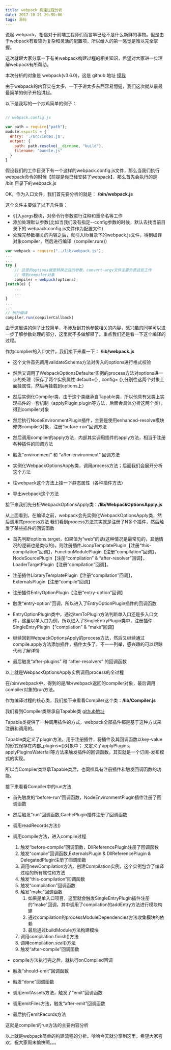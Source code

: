 ```yaml
---
title: webpack 构建过程分析
date: 2017-10-21 20:50:00
tags: 源码
---
```


说起 webpack，相信对于前端工程师们而言早已经不是什么新鲜的事物。但是由于webpack有着较为复杂和灵活的配置项，所以给人的第一感觉是难以完全掌握。

这次就跟大家分享一下有关webpack构建过程的相关知识，希望对大家进一步理解webpack有所帮助。

本次分析的对象是 webpack(v3.6.0)，这是 github 地址 [摸我](https://github.com/webpack/webpack)

由于webpack的内容实在太多，一下子讲太多东西容易懵逼，我们这次就从最最最简单的例子开始讲起。

以下是我写的一个炒鸡简单的例子：
```js

// webpack.config.js

var path = require("path");
module.exports = {
  entry: './src/index.js',
  output: {
    path: path.resolve(__dirname, "build"),
    filename: "bundle.js"
  }
}

```

假设我们的工作目录下有一个这样的webpack.config.js文件，那么当我们执行webpack命令的时候【前提是你已经安装了webpack】，那么首先会执行的是 /bin 目录下的webpack.js

OK，作为入口文件，我们首先要分析的就是： **/bin/webpack.js**

这个文件主要做了以下几件事：

- 引入yargs模块，对命令行参数进行注释和重命名等工作
- 添加处理默认参数(比如当我们没有指定--config参数的时候，默认去找当前目录下的 webpack.config.js文件作为配置文件)
- 处理完参数相关的内容之后，就引入lib目录下的webpack.js文件，得到编译对象compiler，然后进行编译（compiler.run()）


```js
var webpack = require("../lib/webpack.js");
...
...
try {
    // 这里的options就是转换之后的参数，convert-argv文件主要负责这些工作
    // 得到compiler对象
    compiler = webpack(options);
}catch(e) {
    ...
    ...
}
...
...
// 执行编译
compiler.run(compilerCallback)
```


由于这里讲的例子比较简单，不涉及到其他参数相关的内容，感兴趣的同学可以进一步了解参数处理的部分，这里就不多做解释了。重点我们还是看一下这个编译的过程。

作为complier的入口文件，我们接下来看一下： **/lib/webpack.js**

- 这个文件首先调用validateSchema方法对传入的options进行格式校验

- 然后又调用了WebpackOptionsDefaulter实例的process方法对options进一步的处理（保存了两个实例属性 default={} , config= {},分别往这两个对象上面挂属性，然后再挂载到options上）

- 然后实例化Compiler类，由于这个类继承自Tapable类，所以他具有父类上实现插件的一套机制（applyPlugin,plugin等方法，后面会具体分析这两个类），得到compiler对象

- 然后执行NodeEnvironmentPlugin插件，主要是使用enhanced-resolve模块修饰compiler对象，注册“before-run”回调方法

- 然后调用complier的apply方法，内部其实调用插件的apply方法，相当于注册各种插件的回调方法

- 触发“environment” 和 “after-environment” 回调方法

- 实例化WebpackOptionsApply类，调用process方法；后面我们会展开分析这个方法

- 往webpack这个方法上挂一下静态属性（各种插件方法）

- 导出webpack这个方法


接下来我们先分析WebpackOptionsApply类：**/lib/WebpackOptionsApply.js**

从上面看到，在编译之前，webpack会先实例化WebpackOptionsApply类，然后调用其process方法
我们看到process方法其实就是注册了N多个插件，然后触发了某些插件的回调函数

- 首先判断options.target，如果值为“web”的话(这种情况是最常见的，其他情况的逻辑也是类似的)，则注册插件JsonpTemplatePlugin【注册“this-compilation”回调】，FunctionModulePlugin【注册“compilation”回调】，NodeSourcePlugin【注册“compilation” & “after-resolver”回调】，LoaderTargetPlugin【注册“compilation”回调】。
    
- 注册插件LibraryTemplatePlugin【注册“compilation”回调】，ExternalsPlugin【注册“compile”回调】
- 注册插件EntryOptionPlugin【注册“entry-option”回调】
- 触发“entry-option”回调，所以进入了EntryOptionPlugin插件的回调函数
- EntryOptionPlugin类中，通过itemToPlugin方法判断单入口还是多入口文件，这里以单入口为例，所以进入了SingleEntryPlugin类中，注册插件SingleEntryPlugin【“compilation” & “make”回调】

- 继续回到WebpackOptionsApply的process方法，然后又继续通过compile.apply方法添加插件，插件太多了，不一一列举，感兴趣的可以跟踪代码了解详情

- 最后触发“after-plugins” 和 “after-resolvers” 的回调函数

以上就是WebpackOptionsApply实例调用process的全过程

在/bin/webpack中，得到的是/lib/webpack返回的compiler对象，最后调用compiler对象的run方法。


作为编译过程的核心类，我们接下来看看Compiler这个类：**/lib/Compiler.js**

我们看到Compiler类继承自Tapable类 [github地址](https://github.com/webpack/tapable)

Tapable类提供了一种调用插件的方式，webpack全部插件都是基于这种方式来注册和调用的。

Tapable类定义了plugin方法，用于注册插件，将插件及其回调函数以key-value的形式保存在内部_plugins={}对象中；
又定义了applyPlugins，applyPluginsWaterfall等方法来触发插件的回调函数。其实就是一个订阅-发布模式的实现。

所以当Compiler类继承Tapable类后，也同样具有注册插件和触发回调函数的功能。

接下来看看Compiler中的run方法

- 首先触发的“before-run”回调函数，NodeEnvironmentPlugin插件注册了回调函数
- 然后触发“run”回调函数,CachePlugin插件注册了回调函数
- 调用readRecords方法()
- 调用compile方法，进入compile过程
    1. 触发“before-compile”回调函数，DllReferencePlugin注册了回调函数
    2. 触发“compile”回调函数,ExternalsPlugin & DllReferencePlugin & DelegatedPlugin注册了回调函数
    3. 调用newCompilation方法，创建Compilation实例，这个实例包含了编译过程的所有属性和方法
    4. 触发“this-compilation”回调函数
    5. 触发“compilation”回调函数
    6. 触发“make”回调函数
        1. 如果是单入口项目，这里就会触发SingleEntryPlugin插件注册的“make”回调，其中调用了compilation的addEntry方法进行模块构建
        2. 通过compilation的processModuleDependencies方法收集模块的依赖
        3. 最后通过buildModule方法构建模块
    7. 调用compilation.finish()方法
    8. 调用compilation.seal()方法
    9. 触发“after-compile”回调函数


- compile方法执行完之后，就执行onCompiled回调
- 触发“should-emit”回调函数
- 触发“done”回调函数
- 调用emitAssets方法，触发了“emit”回调函数
- 调用emitFiles方法，触发“after-emit”回调函数
- 最后执行emitRecords方法


这就是compiler的run方法的主要内容分析


以上就是webpack简单的构建流程的分析。哈哈今天就分享到这里，希望大家喜欢，祝大家周末愉快啊。。。
